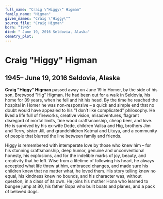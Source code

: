 ```yaml
---
full_name: "Craig \"Higgy\" Higman"
family_name: "Higman"
given_names: "Craig \"Higgy\""
source_file: "Craig Higman"
born: "1945"
died: " June 19, 2016 Seldovia, Alaska"
cemetry_plot: 
---
```

# Craig "Higgy" Higman

## 1945– June 19, 2016 Seldovia, Alaska

**Craig "Higgy" Higman** passed away on June 19 in Homer, by the side of
his son, Bretwood "Hig" Higman. He had been out for a walk in Seldovia,
his home for 39 years, when he fell and hit his head. By the time he
reached the hospital in Homer he was non-responsive – a quick and simple
end that no doubt would have appealed to his "I don’t like complicated"
philosophy. He lived a life full of fireworks, creative vision,
misadventures, flagrant disregard of mortal limits, fine wood
craftsmanship, cheap beer, and love. He is survived by his ex-wife Dede,
children Valisa and Hig, brothers Jim and Terry, sister Jill, and
grandchildren Katmai and Lituya, and a community of people that blurred
the line between family and friends.

Higgy is remembered with intemperate love by those who knew him – for
his stunning craftsmanship, deep humor, genuine and unconventional
honesty, his explosions, and for the indelible marks of joy, beauty, and
creativity that he left. Wise from a lifetime of following his heart, he
always accepted what life threw at him, embraced changes, and made sure
his children knew that no matter what, he loved them. His story telling
knew no equal, his kindness knew no bounds, and his character was,
without question, in a class of its own. He joins his mother Hona who
learned to bungee jump at 80, his father Bopa who built boats and
planes, and a pack of beloved dogs.
